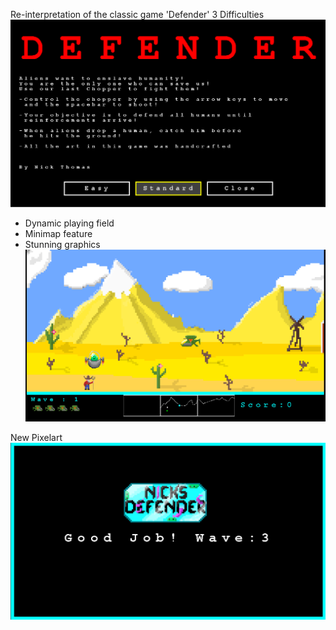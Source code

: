 Re-interpretation of the classic game 'Defender'
3 Difficulties
![alt text](https://github.com/NickThomas055/Defender_Nick_Thomas/blob/master/Def1.png?raw=true)

 - Dynamic playing field
 - Minimap feature
 - Stunning graphics
![alt text](https://github.com/NickThomas055/Defender_Nick_Thomas/blob/master/Def2.png?raw=true)

New Pixelart
![alt text](https://github.com/NickThomas055/Defender_Nick_Thomas/blob/master/Def3.png?raw=true)

